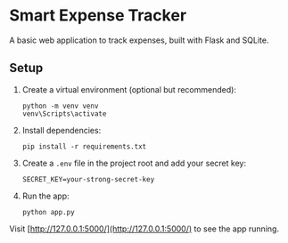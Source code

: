 # Smart Expense Tracker

A basic web application to track expenses, built with Flask and SQLite.

## Setup

1. Create a virtual environment (optional but recommended):
   ```
   python -m venv venv
   venv\Scripts\activate
   ```

2. Install dependencies:
   ```
   pip install -r requirements.txt
   ```

3. Create a `.env` file in the project root and add your secret key:
   ```
   SECRET_KEY=your-strong-secret-key
   ```

4. Run the app:
   ```
   python app.py
   ```

Visit [http://127.0.0.1:5000/](http://127.0.0.1:5000/) to see the app running.